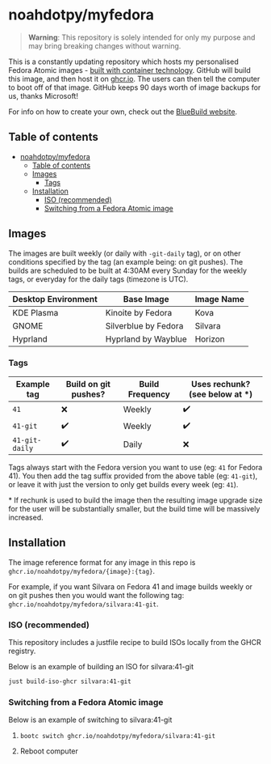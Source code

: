 # noahdotpy/myfedora

> **Warning**: This repository is solely intended for only my purpose and may bring breaking changes without warning.

This is a constantly updating repository which hosts my personalised Fedora Atomic images - [built with container technology](https://containers.github.io/bootable/).
GitHub will build this image, and then host it on [ghcr.io](https://github.com/features/packages).
The users can then tell the computer to boot off of that image.
GitHub keeps 90 days worth of image backups for us, thanks Microsoft!

For info on how to create your own, check out the [BlueBuild website](https://blue-build.org).

## Table of contents

- [noahdotpy/myfedora](#noahdotpymyfedora)
  - [Table of contents](#table-of-contents)
  - [Images](#images)
    - [Tags](#tags)
  - [Installation](#installation)
    - [ISO (recommended)](#iso-recommended)
    - [Switching from a Fedora Atomic image](#switching-from-a-fedora-atomic-image)

## Images

The images are built weekly (or daily with `-git-daily` tag), or on other conditions specified by the tag (an example being: on git pushes). The builds are scheduled to be built at 4:30AM every Sunday for the weekly tags, or everyday for the daily tags (timezone is UTC).

| Desktop Environment | Base Image           | Image Name |
| ------------------- | -------------------- | ---------- |
| KDE Plasma          | Kinoite by Fedora    | Kova       |
| GNOME               | Silverblue by Fedora | Silvara    |
| Hyprland            | Hyprland by Wayblue  | Horizon    |

### Tags

| Example tag         | Build on git pushes? | Build Frequency | Uses rechunk? (see below at *) |
| ------------------- | -------------------- | --------------- | ------------------------------ |
| `41`                | ❌                    | Weekly          | ✔️                             |
| `41-git`            | ✔️                   | Weekly          | ✔️                             |
| `41-git-daily`      | ✔️                   | Daily           | ❌                              |

Tags always start with the Fedora version you want to use (eg: `41` for Fedora 41). You then add the tag suffix provided from the above table (eg: `41-git`), or leave it with just the version to only get builds every week (eg: `41`).

\* If rechunk is used to build the image then the resulting image upgrade size for the user will be substantially smaller, but the build time will be massively increased.

## Installation

The image reference format for any image in this repo is `ghcr.io/noahdotpy/myfedora/{image}:{tag}`.

For example, if you want Silvara on Fedora 41 and image builds weekly or on git pushes then you would want the following tag:
`ghcr.io/noahdotpy/myfedora/silvara:41-git`.

### ISO (recommended)

This repository includes a justfile recipe to build ISOs locally from the GHCR registry.

Below is an example of building an ISO for silvara:41-git

```bash
just build-iso-ghcr silvara:41-git
```

### Switching from a Fedora Atomic image

Below is an example of switching to silvara:41-git

1. `bootc switch ghcr.io/noahdotpy/myfedora/silvara:41-git`

2. Reboot computer

